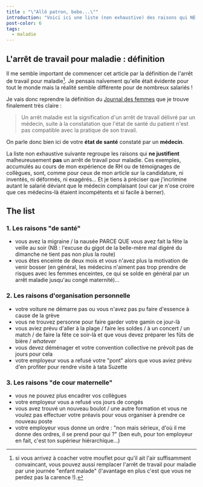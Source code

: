 ```yaml
---
title : "\"Allô patron, bobo...\""
introduction: "Voici ici une liste (non exhaustive) des raisons qui NE JUSTIFIENT PAS un arrêt maladie !"
post-color: 6
tags:
  - maladie
---
```


## L'arrêt de travail pour maladie : définition

Il me semble important de commencer cet article par la définition de l'arrêt de travail pour maladie[^enfant]. Je pensais naïvement qu'elle était évidente pour tout le monde mais la réalité semble différente pour de nombreux salariés !

Je vais donc reprendre la définition du [Journal des femmes](http://sante-medecine.journaldesfemmes.com/faq/19107-arret-maladie-definition) que je trouve finalement très claire :

> Un arrêt maladie est la signification d'un arrêt de travail délivré par un médecin, suite à la constatation que l'état de santé du patient n'est pas compatible avec la pratique de son travail.

On parle donc bien ici de votre **état de santé** constaté par un **médecin**.

La liste non exhaustive suivante regroupe les raisons qui **ne justifient** malheureusement **pas** un arrêt de travail pour maladie. Ces exemples, accumulés au cours de mon expérience de RH ou de témoignages de collègues, sont, comme pour ceux de mon article sur la candidature, ni inventés, ni déformés, ni exagérés... Et je tiens à préciser que j'incrimine autant le salarié déviant que le médecin complaisant (oui car je n'ose croire que ces médecins-là étaient incompétents et si facile à berner).

## The list

### 1. Les raisons "de santé"

- vous avez la migraine / la nausée PARCE QUE vous avez fait la fête la veille au soir (NB : l'excuse du gigot de la belle-mère mal digéré du dimanche ne tient pas non plus la route)
- vous êtes enceinte de deux mois et vous n'avez plus la motivation de venir bosser (en général, les médecins n'aiment pas trop prendre de risques avec les femmes enceintes, ce qui se solde en général par un arrêt maladie jusqu'au congé maternité)...

### 2. Les raisons d'organisation personnelle

- votre voiture ne démarre pas ou vous n'avez pas pu faire d'essence à cause de la grève
- vous ne trouvez personne pour faire garder votre gamin ce jour-là
- vous aviez prévu d'aller à la plage / faire les soldes / à un concert / un match / de faire la fête ce soir-là et que vous devez préparer les fûts de bière / <i lang="en">whatever</i>
- vous devez déménager et votre convention collective ne prévoit pas de jours pour cela
- votre employeur vous a refusé votre "pont" alors que vous aviez prévu d'en profiter pour rendre visite à tata Suzette

### 3. Les raisons "de cour maternelle"

- vous ne pouvez plus encadrer vos collègues
- votre employeur vous a refusé vos jours de congés
- vous avez trouvé un nouveau boulot / une autre formation et vous ne voulez pas effectuer votre préavis pour vous organiser à prendre ce nouveau poste
- votre employeur vous donne un ordre : "non mais sérieux, d'où il me donne des ordres, il se prend pour qui ?" (ben euh, pour ton employeur en fait, c'est ton supérieur hiérarchique...)


[^enfant]: si vous arrivez à coacher votre mouflet pour qu'il ait l'air suffisamment convaincant, vous pouvez aussi remplacer l'arrêt de travail pour maladie par une journée "enfant malade" (l'avantage en plus c'est que vous ne perdez pas la carence !).
